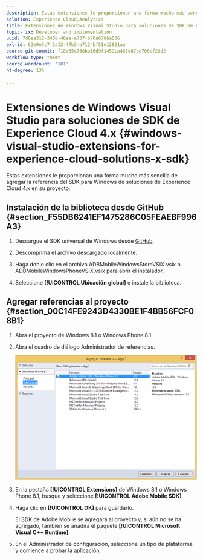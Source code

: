 ```yaml
---
description: Estas extensiones le proporcionan una forma mucho más sencilla de agregar la referencia del SDK para Windows de soluciones de Experience Cloud 4.x en su proyecto.
solution: Experience Cloud,Analytics
title: Extensiones de Windows Visual Studio para soluciones de SDK de Experience Cloud 4.x
topic-fix: Developer and implementation
uuid: 7d0ea312-340b-46ea-a737-b70a6766a536
exl-id: 63e9e5c7-2a12-47b3-a712-bf51e12821aa
source-git-commit: f18d65c738ba16d9f1459ca485d87be708cf23d2
workflow-type: tm+mt
source-wordcount: '181'
ht-degree: 13%

---
```


# Extensiones de Windows Visual Studio para soluciones de SDK de Experience Cloud 4.x {#windows-visual-studio-extensions-for-experience-cloud-solutions-x-sdk}

Estas extensiones le proporcionan una forma mucho más sencilla de agregar la referencia del SDK para Windows de soluciones de Experience Cloud 4.x en su proyecto.

## Instalación de la biblioteca desde GitHub {#section_F55DB6241EF1475286C05FEAEBF996A3}

1. Descargue el SDK universal de Windows desde [GitHub](https://github.com/Adobe-Marketing-Cloud/mobile-services/releases).
1. Descomprima el archivo descargado localmente.
1. Haga doble clic en el archivo ADBMobileWindowsStoreVSIX.vsix o ADBMobileWindowsPhoneVSIX.vsix para abrir el instalador.

1. Seleccione **[!UICONTROL Ubicación global]** e instale la biblioteca.

## Agregar referencias al proyecto {#section_00C14FE9243D4330BE1F4BB56FCF08B1}

1. Abra el proyecto de Windows 8.1 o Windows Phone 8.1.
1. Abra el cuadro de diálogo Administrador de referencias.

   ![](assets/ref_manager.png)

1. En la pestaña **[!UICONTROL Extensions]** de Windows 8.1 o Windows Phone 8.1, busque y seleccione **[!UICONTROL Adobe Mobile SDK]**.
1. Haga clic en **[!UICONTROL OK]** para guardarlo.

   El SDK de Adobe Mobile se agregará al proyecto y, si aún no se ha agregado, también se añadirá el paquete **[!UICONTROL Microsoft Visual C++ Runtime]**.

1. En el Administrador de configuración, seleccione un tipo de plataforma y comience a probar la aplicación.
